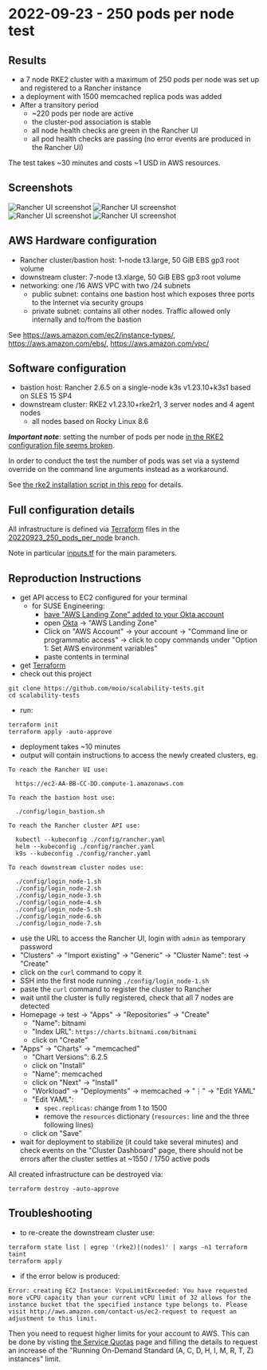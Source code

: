 # 2022-09-23 - 250 pods per node test

## Results

- a 7 node RKE2 cluster with a maximum of 250 pods per node was set up and registered to a Rancher instance
- a deployment with 1500 memcached replica pods was added
- After a transitory period
  - ~220 pods per node are active
  - the cluster-pod association is stable
  - all node health checks are green in the Rancher UI
  - all pod health checks are passing (no error events are produced in the Rancher UI)

The test takes ~30 minutes and costs ~1 USD in AWS resources.

## Screenshots

![Rancher UI screenshot](images/20220923-1.png)
![Rancher UI screenshot](images/20220923-2.png)
![Rancher UI screenshot](images/20220923-3.png)
![Rancher UI screenshot](images/20220923-4.png)

## AWS Hardware configuration

- Rancher cluster/bastion host: 1-node t3.large, 50 GiB EBS gp3 root volume
- downstream cluster: 7-node t3.xlarge, 50 GiB EBS gp3 root volume
- networking: one /16 AWS VPC with two /24 subnets
  - public subnet: contains one bastion host which exposes three ports to the Internet via security groups
  - private subnet: contains all other nodes. Traffic allowed only internally and to/from the bastion

See https://aws.amazon.com/ec2/instance-types/, https://aws.amazon.com/ebs/, https://aws.amazon.com/vpc/ 

## Software configuration

- bastion host: Rancher 2.6.5 on a single-node k3s v1.23.10+k3s1 based on SLES 15 SP4
- downstream cluster: RKE2 v1.23.10+rke2r1, 3 server nodes and 4 agent nodes
  - all nodes based on Rocky Linux 8.6

***Important note***: setting the number of pods per node [in the RKE2 configuration file seems broken](https://github.com/rancher/rke2/issues/3378).

In order to conduct the test the number of pods was set via a systemd override on the command line arguments instead as a workaround.

See [the rke2 installation script in this repo](../rke2/install_rke2.sh) for details.

## Full configuration details

All infrastructure is defined via [Terraform](https://www.terraform.io/) files in the [20220923_250_pods_per_node](https://github.com/moio/scalability-tests/tree/20220923_250_pods_per_node) branch.

Note in particular [inputs.tf](../inputs.tf) for the main parameters.

## Reproduction Instructions
 
- get API access to EC2 configured for your terminal
    - for SUSE Engineering:
        - [have "AWS Landing Zone" added to your Okta account](https://confluence.suse.com/display/CCOE/Requesting+AWS+Access)
        - open [Okta](https://suse.okta.com/) -> "AWS Landing Zone"
        - Click on "AWS Account" -> your account -> "Command line or programmatic access" -> click to copy commands under "Option 1: Set AWS environment variables"
        - paste contents in terminal
- get [Terraform](https://www.terraform.io/downloads)
- check out this project
```shell
git clone https://github.com/moio/scalability-tests.git
cd scalability-tests
```
- run:

```shell
terraform init
terraform apply -auto-approve
```

- deployment takes ~10 minutes
- output will contain instructions to access the newly created clusters, eg.
```
To reach the Rancher UI use:

  https://ec2-AA-BB-CC-DD.compute-1.amazonaws.com

To reach the bastion host use:

  ./config/login_bastion.sh

To reach the Rancher cluster API use:

  kubectl --kubeconfig ./config/rancher.yaml
  helm --kubeconfig ./config/rancher.yaml
  k9s --kubeconfig ./config/rancher.yaml

To reach downstream cluster nodes use:

  ./config/login_node-1.sh
  ./config/login_node-2.sh
  ./config/login_node-3.sh
  ./config/login_node-4.sh
  ./config/login_node-5.sh
  ./config/login_node-6.sh
  ./config/login_node-7.sh
```
- use the URL to access the Rancher UI, login with `admin` as temporary password
- "Clusters" -> "Import existing" -> "Generic" -> "Cluster Name": test -> "Create"
- click on the `curl` command to copy it
- SSH into the first node running `./config/login_node-1.sh`
- paste the `curl` command to register the cluster to Rancher
- wait until the cluster is fully registered, check that all 7 nodes are detected
- Homepage -> test -> "Apps" -> "Repositories" -> "Create"
    - "Name": bitnami
    - "Index URL": `https://charts.bitnami.com/bitnami`
    - click on "Create"
- "Apps" -> "Charts" -> "memcached"
    - "Chart Versions": 6.2.5
    - click on "Install"
    - "Name": memcached
    - click on "Next" -> "Install"
    - "Workload" -> "Deployments" -> memcached -> "⋮" -> "Edit YAML"
    - "Edit YAML":
        - `spec.replicas`: change from 1 to 1500
        - remove the `resources` dictionary (`resources:` line and the three following lines) 
    - click on "Save"
- wait for deployment to stabilize (it could take several minutes) and check events on the "Cluster Dashboard" page, there should not be errors after the cluster settles at ~1550 / 1750 active pods

All created infrastructure can be destroyed via:
```shell
terraform destroy -auto-approve
```

## Troubleshooting
- to re-create the downstream cluster use:

```shell
terraform state list | egrep '(rke2)|(nodes)' | xargs -n1 terraform taint
terraform apply
```

- if the error below is produced:
```
Error: creating EC2 Instance: VcpuLimitExceeded: You have requested more vCPU capacity than your current vCPU limit of 32 allows for the instance bucket that the specified instance type belongs to. Please visit http://aws.amazon.com/contact-us/ec2-request to request an adjustment to this limit.
```

Then you need to request higher limits for your account to AWS. This can be done by visting [the Service Quotas](https://console.aws.amazon.com/servicequotas/home) page and filling the details to request an increase of the "Running On-Demand Standard (A, C, D, H, I, M, R, T, Z) instances" limit.
